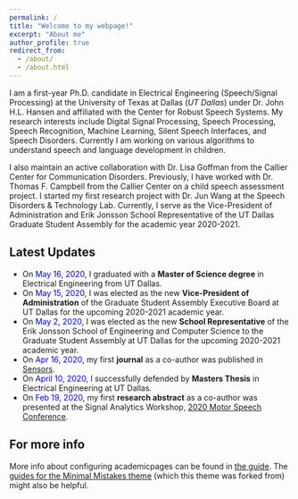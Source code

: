 ```yaml
---
permalink: /
title: "Welcome to my webpage!"
excerpt: "About me"
author_profile: true
redirect_from: 
  - /about/
  - /about.html
---
```


I am a first-year Ph.D. candidate in Electrical Engineering (Speech/Signal Processing) at the University of Texas at Dallas (*UT Dallas*) under Dr. John H.L. Hansen and affiliated with the Center for Robust Speech Systems. My research interests include Digital Signal Processing, Speech Processing, Speech Recognition, Machine Learning, Silent Speech Interfaces, and Speech Disorders. Currently I am working on various algorithms to understand speech and language development in children.   

I also maintain an active collaboration with Dr. Lisa Goffman from the Callier Center for Communication Disorders. Previously, I have worked with Dr. Thomas F. Campbell from the Callier Center on a child speech assessment project.  I started my first research project with Dr. Jun Wang at the Speech Disorders & Technology Lab. Currently, I serve as the Vice-President of Administration and Erik Jonsson School Representative of the UT Dallas Graduate Student Assembly for the academic year 2020-2021.

Latest Updates
------

* On <font color="blue">May 16, 2020</font>, I graduated with a **Master of Science degree** in Electrical Engineering from UT Dallas.
* On <font color="blue">May 15, 2020</font>, I was elected as the new **Vice-President of Administration** of the Graduate Student Assembly Executive Board at UT Dallas for the upcoming 2020-2021 academic year.
* On <font color="blue">May 2, 2020</font>, I was elected as the new **School Representative** of the Erik Jonsson School of Engineering and Computer Science to the Graduate Student Assembly at UT Dallas for the upcoming 2020-2021 academic year.
* On <font color="blue">Apr 16, 2020</font>, my first **journal** as a co-author was published in [Sensors](https://doi.org/10.3390/s20082248).
* On <font color="blue">April 10, 2020</font>, I successfully defended by **Masters Thesis** in Electrical Engineering at UT Dallas.
* On <font color="blue">Feb 19, 2020</font>, my first **research abstract** as a co-author was presented at the Signal Analytics Workshop, [2020 Motor Speech Conference](https://www.madonna.org/motor-speech-conference).

For more info
------
More info about configuring academicpages can be found in [the guide](https://academicpages.github.io/markdown/). The [guides for the Minimal Mistakes theme](https://mmistakes.github.io/minimal-mistakes/docs/configuration/) (which this theme was forked from) might also be helpful.
